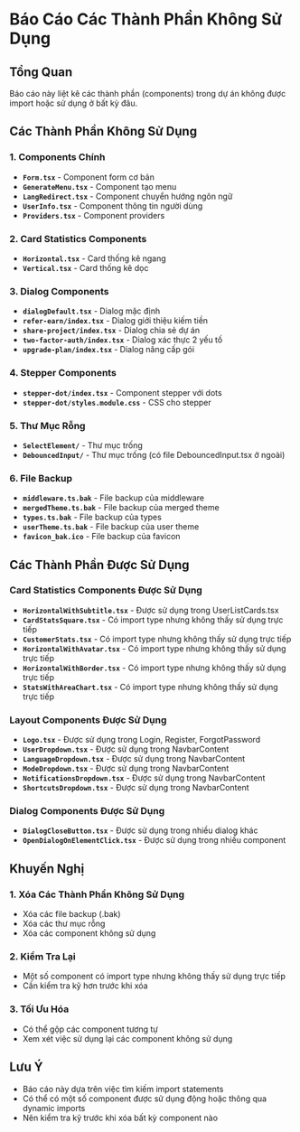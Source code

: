 # Báo Cáo Các Thành Phần Không Sử Dụng

## Tổng Quan
Báo cáo này liệt kê các thành phần (components) trong dự án không được import hoặc sử dụng ở bất kỳ đâu.

## Các Thành Phần Không Sử Dụng

### 1. Components Chính
- **`Form.tsx`** - Component form cơ bản
- **`GenerateMenu.tsx`** - Component tạo menu
- **`LangRedirect.tsx`** - Component chuyển hướng ngôn ngữ
- **`UserInfo.tsx`** - Component thông tin người dùng
- **`Providers.tsx`** - Component providers

### 2. Card Statistics Components
- **`Horizontal.tsx`** - Card thống kê ngang
- **`Vertical.tsx`** - Card thống kê dọc

### 3. Dialog Components
- **`dialogDefault.tsx`** - Dialog mặc định
- **`refer-earn/index.tsx`** - Dialog giới thiệu kiếm tiền
- **`share-project/index.tsx`** - Dialog chia sẻ dự án
- **`two-factor-auth/index.tsx`** - Dialog xác thực 2 yếu tố
- **`upgrade-plan/index.tsx`** - Dialog nâng cấp gói

### 4. Stepper Components
- **`stepper-dot/index.tsx`** - Component stepper với dots
- **`stepper-dot/styles.module.css`** - CSS cho stepper

### 5. Thư Mục Rỗng
- **`SelectElement/`** - Thư mục trống
- **`DebouncedInput/`** - Thư mục trống (có file DebouncedInput.tsx ở ngoài)

### 6. File Backup
- **`middleware.ts.bak`** - File backup của middleware
- **`mergedTheme.ts.bak`** - File backup của merged theme
- **`types.ts.bak`** - File backup của types
- **`userTheme.ts.bak`** - File backup của user theme
- **`favicon_bak.ico`** - File backup của favicon

## Các Thành Phần Được Sử Dụng

### Card Statistics Components Được Sử Dụng
- **`HorizontalWithSubtitle.tsx`** - Được sử dụng trong UserListCards.tsx
- **`CardStatsSquare.tsx`** - Có import type nhưng không thấy sử dụng trực tiếp
- **`CustomerStats.tsx`** - Có import type nhưng không thấy sử dụng trực tiếp
- **`HorizontalWithAvatar.tsx`** - Có import type nhưng không thấy sử dụng trực tiếp
- **`HorizontalWithBorder.tsx`** - Có import type nhưng không thấy sử dụng trực tiếp
- **`StatsWithAreaChart.tsx`** - Có import type nhưng không thấy sử dụng trực tiếp

### Layout Components Được Sử Dụng
- **`Logo.tsx`** - Được sử dụng trong Login, Register, ForgotPassword
- **`UserDropdown.tsx`** - Được sử dụng trong NavbarContent
- **`LanguageDropdown.tsx`** - Được sử dụng trong NavbarContent
- **`ModeDropdown.tsx`** - Được sử dụng trong NavbarContent
- **`NotificationsDropdown.tsx`** - Được sử dụng trong NavbarContent
- **`ShortcutsDropdown.tsx`** - Được sử dụng trong NavbarContent

### Dialog Components Được Sử Dụng
- **`DialogCloseButton.tsx`** - Được sử dụng trong nhiều dialog khác
- **`OpenDialogOnElementClick.tsx`** - Được sử dụng trong nhiều component

## Khuyến Nghị

### 1. Xóa Các Thành Phần Không Sử Dụng
- Xóa các file backup (.bak)
- Xóa các thư mục rỗng
- Xóa các component không sử dụng

### 2. Kiểm Tra Lại
- Một số component có import type nhưng không thấy sử dụng trực tiếp
- Cần kiểm tra kỹ hơn trước khi xóa

### 3. Tối Ưu Hóa
- Có thể gộp các component tương tự
- Xem xét việc sử dụng lại các component không sử dụng

## Lưu Ý
- Báo cáo này dựa trên việc tìm kiếm import statements
- Có thể có một số component được sử dụng động hoặc thông qua dynamic imports
- Nên kiểm tra kỹ trước khi xóa bất kỳ component nào 